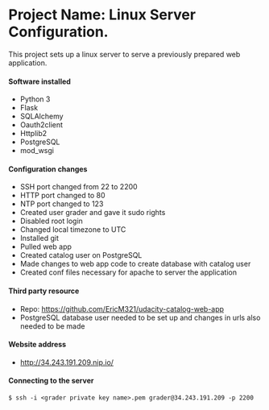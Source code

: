 # Project Name: Linux Server Configuration.
This project sets up a linux server to serve a previously prepared web application.

#### Software installed
- Python 3
- Flask
- SQLAlchemy
- Oauth2client
- Httplib2
- PostgreSQL
- mod_wsgi

#### Configuration changes
- SSH port changed from 22 to 2200
- HTTP port changed to 80
- NTP port changed to 123
- Created user grader and gave it sudo rights
- Disabled root login
- Changed local timezone to UTC
- Installed git
- Pulled web app
- Created catalog user on PostgreSQL
- Made changes to web app code to create database with catalog user
- Created conf files necessary for apache to server the application

#### Third party resource
- Repo: https://github.com/EricM321/udacity-catalog-web-app
- PostgreSQL database user needed to be set up and changes in urls also needed to be made

#### Website address
- http://34.243.191.209.nip.io/

#### Connecting to the server
```
$ ssh -i <grader private key name>.pem grader@34.243.191.209 -p 2200
```
